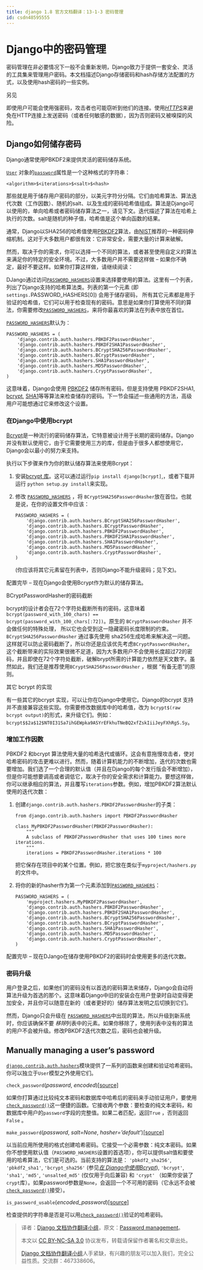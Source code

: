 ```yaml
---
title: django 1.8 官方文档翻译：13-1-3 密码管理
id: csdn48595555
---
```


# Django中的密码管理

密码管理在非必要情况下一般不会重新发明，Django致力于提供一套安全、灵活的工具集来管理用户密码。本文档描述Django存储密码和hash存储方法配置的方式，以及使用hash密码的一些实例。

另见

即使用户可能会使用强密码，攻击者也可能窃听到他们的连接。使用[*HTTPS*](../security.html#security-recommendation-ssl)来避免在HTTP连接上发送密码（或者任何敏感的数据），因为否则密码又被嗅探的风险。

## Django如何储存密码

Django通常使用PBKDF2来提供灵活的密码储存系统。

[`User`](../../ref/contrib/auth.html#django.contrib.auth.models.User "django.contrib.auth.models.User") 对象的[`password`](../../ref/contrib/auth.html#django.contrib.auth.models.User.password "django.contrib.auth.models.User.password")属性是一个这种格式的字符串：

```
<algorithm>$<iterations>$<salt>$<hash> 
```

那些就是用于储存用户密码的部分，以美元字符分分隔。它们由哈希算法、算法迭代次数（工作因数）、随机的salt、以及生成的密码哈希值组成。算法是Django可以使用的，单向哈希或者密码储存算法之一，请见下文。迭代描述了算法在哈希上执行的次数。salt是随机的种子值，哈希值是这个单向函数的结果。

通常，Django以SHA256的哈希值使用[PBKDF2](http://en.wikipedia.org/wiki/PBKDF2)算法，由[NIST](http://csrc.nist.gov/publications/nistpubs/800-132/nist-sp800-132.pdf)推荐的一种密码伸缩机制。这对于大多数用户都很有效：它非常安全，需要大量的计算来破解。

然而，取决于你的需求，你可以选择一个不同的算法，或者甚至使用自定义的算法来满足你的特定的安全环境。不过，大多数用户并不需要这样做 – 如果你不确定，最好不要这样。如果你打算这样做，请继续阅读：

DJango通过访问[`PASSWORD_HASHERS`](../../ref/settings.html#std:setting-PASSWORD_HASHERS)设置来选择要使用的算法。这里有一个列表，列出了Django支持的哈希算法类。列表的第一个元素 (即`settings.`PASSWORD_HASHERS[0]) 会用于储存密码， 所有其它元素都是用于验证的哈希值，它们可以用于检查现有的密码。意思是如果你打算使用不同的算法，你需要修改[`PASSWORD_HASHERS`](../../ref/settings.html#std:setting-PASSWORD_HASHERS)，来将你最喜欢的算法在列表中放在首位。

[`PASSWORD_HASHERS`](../../ref/settings.html#std:setting-PASSWORD_HASHERS)默认为：

```
PASSWORD_HASHERS = (
    'django.contrib.auth.hashers.PBKDF2PasswordHasher',
    'django.contrib.auth.hashers.PBKDF2SHA1PasswordHasher',
    'django.contrib.auth.hashers.BCryptSHA256PasswordHasher',
    'django.contrib.auth.hashers.BCryptPasswordHasher',
    'django.contrib.auth.hashers.SHA1PasswordHasher',
    'django.contrib.auth.hashers.MD5PasswordHasher',
    'django.contrib.auth.hashers.CryptPasswordHasher',
) 
```

这意味着，Django会使用 [PBKDF2](http://en.wikipedia.org/wiki/PBKDF2) 储存所有密码，但是支持使用 PBKDF2SHA1, [bcrypt](http://en.wikipedia.org/wiki/Bcrypt), [SHA1](http://en.wikipedia.org/wiki/SHA1)等等算法来检查储存的密码。下一节会描述一些通用的方法，高级用户可能想通过它来修改这个设置。

### 在Django中使用bcrypt

[Bcrypt](http://en.wikipedia.org/wiki/Bcrypt)是一种流行的密码储存算法，它特意被设计用于长期的密码储存。Django并没有默认使用它，由于它需要使用三方的库，但是由于很多人都想使用它，Django会以最小的努力来支持。

执行以下步骤来作为你的默认储存算法来使用Bcrypt：

1.  安装[bcrypt 库](https://pypi.python.org/pypi/bcrypt/)。这可以通过运行`pip install django[bcrypt]`,，或者下载并运行 `python setup.py install`来实现。

2.  修改 [`PASSWORD_HASHERS`](../../ref/settings.html#std:setting-PASSWORD_HASHERS) ，将 `BCryptSHA256PasswordHasher`放在首位。也就是说，在你的设置文件中应该：

    ```
    PASSWORD_HASHERS = (
        'django.contrib.auth.hashers.BCryptSHA256PasswordHasher',
        'django.contrib.auth.hashers.BCryptPasswordHasher',
        'django.contrib.auth.hashers.PBKDF2PasswordHasher',
        'django.contrib.auth.hashers.PBKDF2SHA1PasswordHasher',
        'django.contrib.auth.hashers.SHA1PasswordHasher',
        'django.contrib.auth.hashers.MD5PasswordHasher',
        'django.contrib.auth.hashers.CryptPasswordHasher',
    ) 
    ```

    (你应该将其它元素留在列表中，否则Django不能升级密码；见下文)。

配置完毕 – 现在Django会使用Bcrypt作为默认的储存算法。

BCryptPasswordHasher的密码截断

bcrypt的设计者会在72个字符处截断所有的密码，这意味着`bcrypt(password_with_100_chars) == bcrypt(password_with_100_chars[:72])`。原生的 `BCryptPasswordHasher` 并不会做任何的特殊处理， 所以它也会受到这一隐藏密码长度限制的约束。`BCryptSHA256PasswordHasher` 通过事先使用 sha256生成哈希来解决这一问题。这样就可以防止密码截断了，所以你还是应该优先考虑`BCryptPasswordHasher`。这个截断带来的实际效果很微不足道，因为大多数用户不会使用长度超过72的密码，并且即使在72个字符处截断，破解brypt所需的计算能力依然是天文数字。虽然如此，我们还是推荐使用`BCryptSHA256PasswordHasher` ，根据 “有备无患”的原则。

其它 bcrypt 的实现

有一些其它的bcrypt 实现，可以让你在Django中使用它。Django的bcrypt 支持并不直接兼容这些实现。你需要修改数据库中的哈希值，改为 `bcrypt$(raw bcrypt output)`的形式，来升级它们。例如： `bcrypt$$2a$12$NT0I31Sa7ihGEWpka9ASYrEFkhuTNeBQ2xfZskIiiJeyFXhRgS.Sy`。

### 增加工作因数

PBKDF2 和bcrypt 算法使用大量的哈希迭代或循环。这会有意拖慢攻击者，使对哈希密码的攻击更难以进行。然而，随着计算机能力的不断增加，迭代的次数也需要增加。我们选了一个合理的默认值（并且在Django的每个发行版会不断增加），但是你可能想要调高或者调低它，取决于你的安全需求和计算能力。要想这样做，你可以继承相应的算法，并且覆写`iterations`参数。例如，增加PBKDF2算法默认使用的迭代次数：

1.  创建`django.contrib.auth.hashers.PBKDF2PasswordHasher`的子类：

    ```
    from django.contrib.auth.hashers import PBKDF2PasswordHasher

    class MyPBKDF2PasswordHasher(PBKDF2PasswordHasher):
        """
        A subclass of PBKDF2PasswordHasher that uses 100 times more iterations.
        """
        iterations = PBKDF2PasswordHasher.iterations * 100 
    ```

    把它保存在项目中的某个位置。例如，把它放在类似于`myproject/hashers.py`的文件中。

2.  将你的新的hasher作为第一个元素添加到[`PASSWORD_HASHERS`](../../ref/settings.html#std:setting-PASSWORD_HASHERS)：

    ```
    PASSWORD_HASHERS = (
        'myproject.hashers.MyPBKDF2PasswordHasher',
        'django.contrib.auth.hashers.PBKDF2PasswordHasher',
        'django.contrib.auth.hashers.PBKDF2SHA1PasswordHasher',
        'django.contrib.auth.hashers.BCryptSHA256PasswordHasher',
        'django.contrib.auth.hashers.BCryptPasswordHasher',
        'django.contrib.auth.hashers.SHA1PasswordHasher',
        'django.contrib.auth.hashers.MD5PasswordHasher',
        'django.contrib.auth.hashers.CryptPasswordHasher',
    ) 
    ```

配置完毕 – 现在DJango在储存使用PBKDF2的密码时会使用更多的迭代次数。

### 密码升级

用户登录之后，如果他们的密码没有以首选的密码算法来储存，Django会自动将算法升级为首选的那个。这意味着Django中旧的安装会在用户登录时自动变得更加安全，并且你可以随意在新的（或者更好的）储存算法发明之后切换到它们。

然而，Django只会升级在 [`PASSWORD_HASHERS`](../../ref/settings.html#std:setting-PASSWORD_HASHERS)中出现的算法，所以升级到新系统时，你应该确保不要 *移除*列表中的元素。如果你移除了，使用列表中没有的算法的用户不会被升级。修改PBKDF2迭代次数之后，密码也会被升级。

## Manually managing a user’s password

[`django.contrib.auth.hashers`](#module-django.contrib.auth.hashers "django.contrib.auth.hashers")模块提供了一系列的函数来创建和验证哈希密码。你可以独立于`User`模型之外使用它们。

`check_password`(*password*, *encoded*)[[source]](../../_modules/django/contrib/auth/hashers.html#check_password)

如果你打算通过比较纯文本密码和数据库中哈希后的密码来手动验证用户，要使用[`check_password()`](#django.contrib.auth.hashers.check_password "django.contrib.auth.hashers.check_password")这一便捷的函数。它接收两个参数：要检查的纯文本密码，和数据库中用户的`password`字段的完整值。如果二者匹配，返回`True` ，否则返回`False` 。

`make_password`(*password*, *salt=None*, *hasher=’default’*)[[source]](../../_modules/django/contrib/auth/hashers.html#make_password)

以当前应用所使用的格式创建哈希密码。它接受一个必需参数：纯文本密码。如果你不想使用默认值（`PASSWORD_HASHERS`设置的首选项），你可以提供salt值和要使用的哈希算法，它们是可选的。当前支持的算法是： `'pbkdf2_sha256'`, `'pbkdf2_sha1'`, `'bcrypt_sha256'` (参见[*在 Django中使用Bcrypt*](#bcrypt-usage)), `'bcrypt'`, `'sha1'`, `'md5'`, `'unsalted_md5'` (仅仅用于向后兼容) 和 `'crypt'` （如果你安装了 `crypt`库）。如果password参数是`None`，会返回一个不可用的密码（它永远不会被[`check_password()`](#django.contrib.auth.hashers.check_password "django.contrib.auth.hashers.check_password")接受）。

`is_password_usable`(*encoded_password*)[[source]](../../_modules/django/contrib/auth/hashers.html#is_password_usable)

检查提供的字符串是否是可以用[`check_password()`](#django.contrib.auth.hashers.check_password "django.contrib.auth.hashers.check_password")验证的哈希密码。

> 译者：[Django 文档协作翻译小组](http://python.usyiyi.cn/django/index.html)，原文：[Password management](https://docs.djangoproject.com/en/1.8/topics/auth/passwords/)。
> 
> 本文以 [CC BY-NC-SA 3.0](http://creativecommons.org/licenses/by-nc-sa/3.0/cn/) 协议发布，转载请保留作者署名和文章出处。
> 
> [Django 文档协作翻译小组](http://python.usyiyi.cn/django/index.html)人手紧缺，有兴趣的朋友可以加入我们，完全公益性质。交流群：467338606。